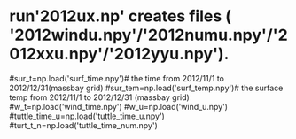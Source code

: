 # run'2012ux.np' creates files ( '2012windu.npy'/'2012numu.npy'/'2012xxu.npy'/'2012yyu.npy').

#sur_t=np.load('surf_time.npy')# the time from 2012/11/1 to 2012/12/31(massbay grid)
#sur_tem=np.load('surf_temp.npy')# the surface temp from 2012/11/1 to 2012/12/31 (massbay grid)
#w_t=np.load('wind_time.npy')
#w_u=np.load('wind_u.npy')
#tuttle_time_u=np.load('tuttle_time_u.npy')
#turt_t_n=np.load('tuttle_time_num.npy')
